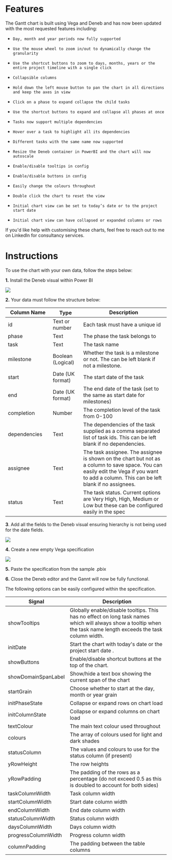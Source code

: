 # Features

The Gantt chart is built using Vega and Deneb and has now been updated with the most requested features including:

-     Day, month and year periods now fully supported
-     Use the mouse wheel to zoom in/out to dynamically change the granularity
-     Use the shortcut buttons to zoom to days, months, years or the entire project timeline with a single click
-     Collapsible columns
-     Hold down the left mouse button to pan the chart in all directions and keep the axes in view
-     Click on a phase to expand collapse the child tasks
-     Use the shortcut buttons to expand and collapse all phases at once
-     Tasks now support multiple dependencies
-     Hover over a task to highlight all its dependencies
-     Different tasks with the same name now supported
-     Resize the Deneb container in PowerBI and the chart will now autoscale
-     Enable/disable tooltips in config
-     Enable/disable buttons in config
-     Easily change the colours throughout
-     Double click the chart to reset the view
-     Initial chart view can be set to today’s date or to the project start date
-     Initial chart view can have collapsed or expanded columns or rows

If you'd like help with customising these charts, feel free to reach out to me on LinkedIn for consultancy services.

# Instructions

To use the chart with your own data, follow the steps below:

**1.** Install the Deneb visual within Power BI

![](https://github.com/PBI-David/Deneb-Showcase/blob/32c054b7c07a89f5d0fba96de64a308427f8e676/Gantt%20Chart/1.png?raw=true)

**2.** Your data must follow the structure below:

| Column Name <img width="150" height="1"> | <img width="140" height="1">Type | Description                                                                                                                                                                                |
| ---------------------------------------- | -------------------------------- | ------------------------------------------------------------------------------------------------------------------------------------------------------------------------------------------ |
| id                                       | Text or number                   | Each task must have a unique id                                                                                                                                                            |
| phase                                    | Text                             | The phase the task belongs to                                                                                                                                                              |
| task                                     | Text                             | The task name                                                                                                                                                                              |
| milestone                                | Boolean (Logical)                | Whether the task is a milestone or not. The can be left blank if not a milestone.                                                                                                          |
| start                                    | Date (UK format)                 | The start date of the task                                                                                                                                                                 |
| end                                      | Date (UK format)                 | The end date of the task (set to the same as start date for milestones)                                                                                                                    |
| completion                               | Number                           | The completion level of the task from 0-100                                                                                                                                                |
| dependencies                             | Text                             | The dependencies of the task supplied as a comma separated list of task ids. This can be left blank if no dependencies.                                                                    |
| assignee                                 | Text                             | The task assignee. The assignee is shown on the chart but not as a column to save space. You can easily edit the Vega if you want to add a column. This can be left blank if no assignees. |
| status                                   | Text                             | The task status. Current options are Very High, High, Medium or Low but these can be configured easily in the spec                                                                         |

**3**. Add all the fields to the Deneb visual ensuring hierarchy is not being used for the date fields.

![](https://github.com/PBI-David/Deneb-Showcase/blob/main/Gantt%20Chart/2.png?raw=true)

**4.** Create a new empty Vega specification

![](https://github.com/PBI-David/Deneb-Showcase/blob/main/Gantt%20Chart/3.png?raw=true)

**5.** Paste the specification from the sample .pbix

**6.** Close the Deneb editor and the Gannt will now be fully functional.

The following options can be easily configured within the specification.

| Signal              | Description                                                                                                                                                       |
| ------------------- | ----------------------------------------------------------------------------------------------------------------------------------------------------------------- |
| showTooltips        | Globally enable/disable tooltips. This has no effect on long task names which will always show a tooltip when the task name length exceeds the task column width. |
| initDate            | Start the chart with today's date or the project start date .                                                                                                     |
| showButtons         | Enable/disable shortcut buttons at the top of the chart.                                                                                                          |
| showDomainSpanLabel | Show/hide a text box showing the current span of the chart                                                                                                        |
| startGrain          | Choose whether to start at the day, month or year grain                                                                                                           |
| initPhaseState      | Collapse or expand rows on chart load                                                                                                                             |
| initColumnState     | Collapse or expand columns on chart load                                                                                                                          |
| textColour          | The main text colour used throughout                                                                                                                              |
| colours             | The array of colours used for light and dark shades                                                                                                               |
| statusColumn        | The values and colours to use for the status column (if present)                                                                                                  |
| yRowHeight          | The row heights                                                                                                                                                   |
| yRowPadding         | The padding of the rows as a percentage (do not exceed 0.5 as this is doubled to account for both sides)                                                          |
| taskColumnWidth     | Task column width                                                                                                                                                 |
| startColumnWidth    | Start date column width                                                                                                                                           |
| endColumnWidth      | End date column width                                                                                                                                             |
| statusColumnWidth   | Status column width                                                                                                                                               |
| daysColumnWidth     | Days column width                                                                                                                                                 |
| progressColumnWidth | Progress column width                                                                                                                                             |
| columnPadding       | The padding between the table columns                                                                                                                             |
